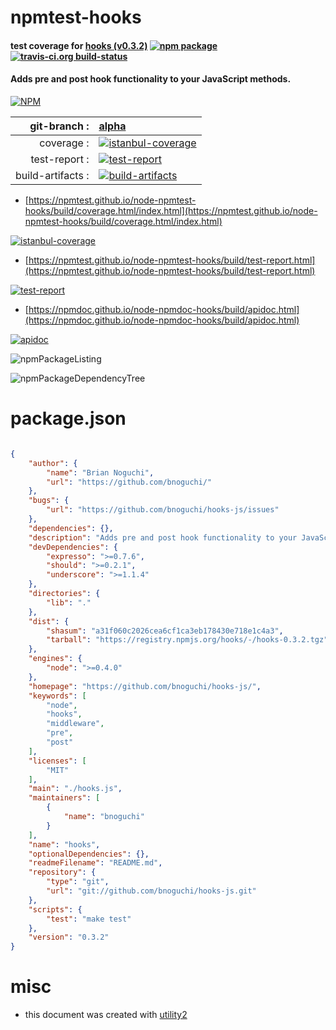 # npmtest-hooks

#### test coverage for  [hooks (v0.3.2)](https://github.com/bnoguchi/hooks-js/)  [![npm package](https://img.shields.io/npm/v/npmtest-hooks.svg?style=flat-square)](https://www.npmjs.org/package/npmtest-hooks) [![travis-ci.org build-status](https://api.travis-ci.org/npmtest/node-npmtest-hooks.svg)](https://travis-ci.org/npmtest/node-npmtest-hooks)

#### Adds pre and post hook functionality to your JavaScript methods.

[![NPM](https://nodei.co/npm/hooks.png?downloads=true&downloadRank=true&stars=true)](https://www.npmjs.com/package/hooks)

| git-branch : | [alpha](https://github.com/npmtest/node-npmtest-hooks/tree/alpha)|
|--:|:--|
| coverage : | [![istanbul-coverage](https://npmtest.github.io/node-npmtest-hooks/build/coverage.badge.svg)](https://npmtest.github.io/node-npmtest-hooks/build/coverage.html/index.html)|
| test-report : | [![test-report](https://npmtest.github.io/node-npmtest-hooks/build/test-report.badge.svg)](https://npmtest.github.io/node-npmtest-hooks/build/test-report.html)|
| build-artifacts : | [![build-artifacts](https://npmtest.github.io/node-npmtest-hooks/glyphicons_144_folder_open.png)](https://github.com/npmtest/node-npmtest-hooks/tree/gh-pages/build)|

- [https://npmtest.github.io/node-npmtest-hooks/build/coverage.html/index.html](https://npmtest.github.io/node-npmtest-hooks/build/coverage.html/index.html)

[![istanbul-coverage](https://npmtest.github.io/node-npmtest-hooks/build/screenCapture.buildCi.browser.%252Ftmp%252Fbuild%252Fcoverage.lib.html.png)](https://npmtest.github.io/node-npmtest-hooks/build/coverage.html/index.html)

- [https://npmtest.github.io/node-npmtest-hooks/build/test-report.html](https://npmtest.github.io/node-npmtest-hooks/build/test-report.html)

[![test-report](https://npmtest.github.io/node-npmtest-hooks/build/screenCapture.buildCi.browser.%252Ftmp%252Fbuild%252Ftest-report.html.png)](https://npmtest.github.io/node-npmtest-hooks/build/test-report.html)

- [https://npmdoc.github.io/node-npmdoc-hooks/build/apidoc.html](https://npmdoc.github.io/node-npmdoc-hooks/build/apidoc.html)

[![apidoc](https://npmdoc.github.io/node-npmdoc-hooks/build/screenCapture.buildCi.browser.%252Ftmp%252Fbuild%252Fapidoc.html.png)](https://npmdoc.github.io/node-npmdoc-hooks/build/apidoc.html)

![npmPackageListing](https://npmtest.github.io/node-npmtest-hooks/build/screenCapture.npmPackageListing.svg)

![npmPackageDependencyTree](https://npmtest.github.io/node-npmtest-hooks/build/screenCapture.npmPackageDependencyTree.svg)



# package.json

```json

{
    "author": {
        "name": "Brian Noguchi",
        "url": "https://github.com/bnoguchi/"
    },
    "bugs": {
        "url": "https://github.com/bnoguchi/hooks-js/issues"
    },
    "dependencies": {},
    "description": "Adds pre and post hook functionality to your JavaScript methods.",
    "devDependencies": {
        "expresso": ">=0.7.6",
        "should": ">=0.2.1",
        "underscore": ">=1.1.4"
    },
    "directories": {
        "lib": "."
    },
    "dist": {
        "shasum": "a31f060c2026cea6cf1ca3eb178430e718e1c4a3",
        "tarball": "https://registry.npmjs.org/hooks/-/hooks-0.3.2.tgz"
    },
    "engines": {
        "node": ">=0.4.0"
    },
    "homepage": "https://github.com/bnoguchi/hooks-js/",
    "keywords": [
        "node",
        "hooks",
        "middleware",
        "pre",
        "post"
    ],
    "licenses": [
        "MIT"
    ],
    "main": "./hooks.js",
    "maintainers": [
        {
            "name": "bnoguchi"
        }
    ],
    "name": "hooks",
    "optionalDependencies": {},
    "readmeFilename": "README.md",
    "repository": {
        "type": "git",
        "url": "git://github.com/bnoguchi/hooks-js.git"
    },
    "scripts": {
        "test": "make test"
    },
    "version": "0.3.2"
}
```



# misc
- this document was created with [utility2](https://github.com/kaizhu256/node-utility2)
